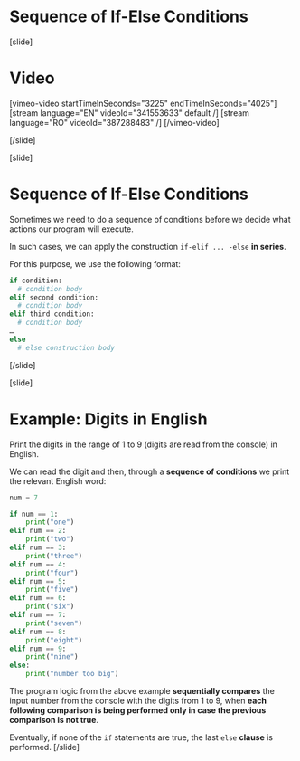 # Sequence of If-Else Conditions

[slide]
# Video

[vimeo-video startTimeInSeconds="3225" endTimeInSeconds="4025"]
[stream language="EN" videoId="341553633" default /]
[stream language="RO" videoId="387288483"  /]
[/vimeo-video]

[/slide]

[slide]
# Sequence of If-Else Conditions
Sometimes we need to do a sequence of conditions before we decide what actions our program will execute. 

In such cases, we can apply the construction `if-elif ... -else` **in series**.

For this purpose, we use the following format:
```py
if condition:
  # condition body
elif second condition:
  # condition body
elif third condition:
  # condition body
…
else
  # else construction body
```
[/slide]

[slide]
# Example: Digits in English
Print the digits in the range of 1 to 9 (digits are read from the console) in English. 

We can read the digit and then, through a **sequence of conditions** we print the relevant English word:
```py live
num = 7

if num == 1:
    print("one")
elif num == 2:
    print("two")
elif num == 3:
    print("three")
elif num == 4:
    print("four")
elif num == 5:
    print("five")
elif num == 6:
    print("six")
elif num == 7:
    print("seven")
elif num == 8:
    print("eight")
elif num == 9:
    print("nine")
else:
    print("number too big")
```

The program logic from the above example **sequentially compares** the input number from the console with the digits from 1 to 9, when **each following comparison is being performed only in case the previous comparison is not true**. 

Eventually, if none of the `if` statements are true, the last `else` **clause** is performed.
[/slide]